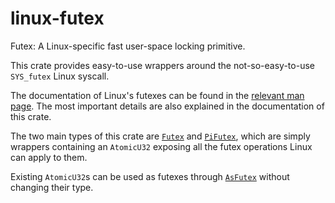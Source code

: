 # linux-futex

Futex: A Linux-specific fast user-space locking primitive.

This crate provides easy-to-use wrappers around the not-so-easy-to-use `SYS_futex` Linux syscall.

The documentation of Linux's futexes can be found in the
[relevant man page](http://man7.org/linux/man-pages/man2/futex.2.html).
The most important details are also explained in the documentation of this crate.

The two main types of this crate are [`Futex`](https://docs.rs/linux-futex/*/linux_futex/struct.Futex.html)
and [`PiFutex`](https://docs.rs/linux-futex/*/linux_futex/struct.PiFutex.html), which are
simply wrappers containing an `AtomicU32` exposing all the futex operations Linux can apply to them.

Existing `AtomicU32`s can be used as futexes through
[`AsFutex`](https://docs.rs/linux-futex/*/linux_futex/trait.AsFutex.html)
without changing their type.
